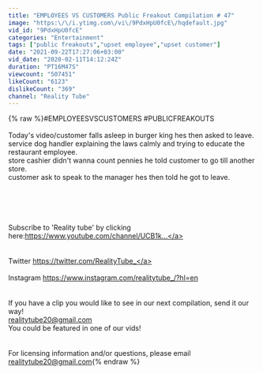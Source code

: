 ```yaml
---
title: "EMPLOYEES VS CUSTOMERS Public Freakout Compilation # 47"
image: "https:\/\/i.ytimg.com\/vi\/9PdxHpU0fcE\/hqdefault.jpg"
vid_id: "9PdxHpU0fcE"
categories: "Entertainment"
tags: ["public freakouts","upset employee","upset customer"]
date: "2021-09-22T17:27:06+03:00"
vid_date: "2020-02-11T14:12:24Z"
duration: "PT16M47S"
viewcount: "507451"
likeCount: "6123"
dislikeCount: "369"
channel: "Reality Tube"
---
```

{% raw %}#EMPLOYEESVSCUSTOMERS #PUBLICFREAKOUTS<br /><br />Today's video/customer falls asleep in burger king hes then asked to leave.<br />service dog handler explaining the laws calmly and trying to educate the restaurant employee.<br />store cashier didn't wanna count pennies he told customer to go till another store.<br />customer ask to speak to the manager hes then told he got to leave.<br /><br /><br /><br /><br /><br />Subscribe to 'Reality tube' by clicking here:<a rel="nofollow" target="blank" href="https://www.youtube.com/channel/UCB1k...">https://www.youtube.com/channel/UCB1k...</a><br /><br /><br />Twitter <a rel="nofollow" target="blank" href="https://twitter.com/RealityTube_">https://twitter.com/RealityTube_</a><br /><br />Instagram <a rel="nofollow" target="blank" href="https://www.instagram.com/realitytube_/?hl=en">https://www.instagram.com/realitytube_/?hl=en</a><br /><br /><br />If you have a clip you would like to see in our next compilation, send it our way! <br />realitytube20@gmail.com<br />You could be featured in one of our vids!<br /><br /><br />For licensing information and/or questions, please email realitytube20@gmail.com{% endraw %}
